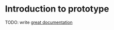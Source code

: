 # Introduction to prototype

TODO: write [great documentation](http://jacobian.org/writing/what-to-write/)
